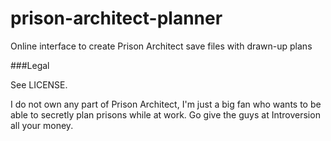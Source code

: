 prison-architect-planner
========================

Online interface to create Prison Architect save files with drawn-up plans

###Legal

See LICENSE.

I do not own any part of Prison Architect, I'm just a big fan who wants to be able to secretly plan prisons while at work. Go give the guys at Introversion all your money.

